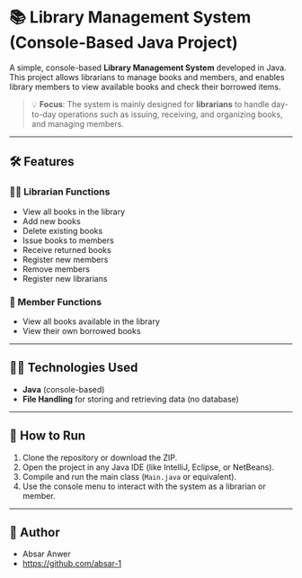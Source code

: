 # 📚 Library Management System (Console-Based Java Project)

A simple, console-based **Library Management System** developed in Java. This project allows librarians to manage books and members, and enables library members to view available books and check their borrowed items.

> 💡 **Focus**: The system is mainly designed for **librarians** to handle day-to-day operations such as issuing, receiving, and organizing books, and managing members.

---

## 🛠️ Features

### 👨‍🏫 Librarian Functions
- View all books in the library
- Add new books
- Delete existing books
- Issue books to members
- Receive returned books
- Register new members
- Remove members
- Register new librarians

### 👤 Member Functions
- View all books available in the library
- View their own borrowed books

---

## 🧑‍💻 Technologies Used
- **Java** (console-based)
- **File Handling** for storing and retrieving data (no database)

---

## 🚀 How to Run
1. Clone the repository or download the ZIP.
2. Open the project in any Java IDE (like IntelliJ, Eclipse, or NetBeans).
3. Compile and run the main class (`Main.java` or equivalent).
4. Use the console menu to interact with the system as a librarian or member.

---

## 📌 Author
- Absar Anwer  
- https://github.com/absar-1
